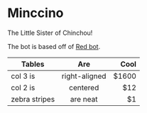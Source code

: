 # Minccino
The Little Sister of Chinchou!

The bot is based off of [Red bot](https://github.com/Cog-Creators/Red-DiscordBot).

| Tables        | Are           | Cool  |
| ------------- |:-------------:| -----:|
| col 3 is      | right-aligned | $1600 |
| col 2 is      | centered      |   $12 |
| zebra stripes | are neat      |    $1 |

